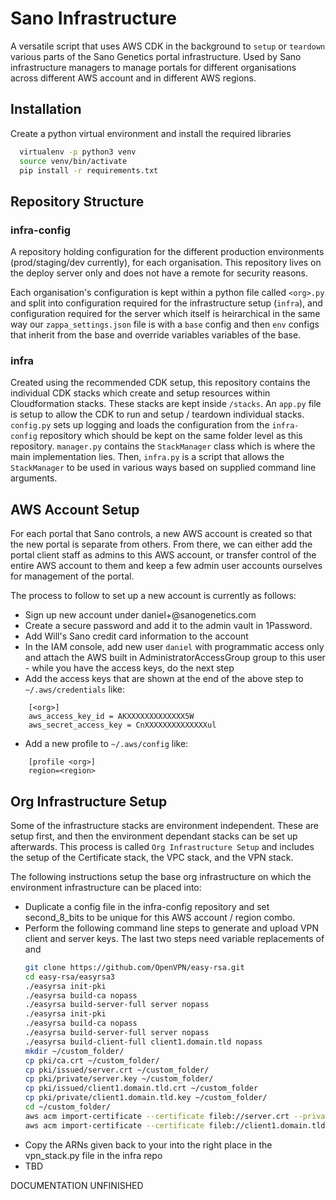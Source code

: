 # Sano Infrastructure

A versatile script that uses AWS CDK in the background to `setup` or `teardown` various parts
of the Sano Genetics portal infrastructure. Used by Sano infrastructure managers to manage portals
for different organisations across different AWS account and in different AWS regions.

## Installation

Create a python virtual environment and install the required libraries

```bash
  virtualenv -p python3 venv
  source venv/bin/activate
  pip install -r requirements.txt
```

## Repository Structure

### infra-config

A repository holding configuration for the different production environments (prod/staging/dev currently), for each organisation. This repository lives on the deploy server only and does not have a remote for security reasons.

Each organisation's configuration is kept within a python file called `<org>.py` and split into configuration required for the infrastructure setup (`infra`), and configuration required for the server which itself is heirarchical in the same way our `zappa_settings.json` file is with a `base` config and then `env` configs that inherit from the base and override variables variables of the base.

### infra

Created using the recommended CDK setup, this repository contains the individual CDK stacks which create and setup resources within Cloudformation stacks. These stacks are kept inside `/stacks`. An `app.py` file is setup to allow the CDK to run and setup / teardown individual stacks. `config.py` sets up logging and loads the configuration from the `infra-config` repository which should be kept on the same folder level as this repository. `manager.py` contains the `StackManager` class which is where the main implementation lies. Then, `infra.py` is a script that allows the `StackManager` to be used in various ways based on supplied command line arguments.

## AWS Account Setup

For each portal that Sano controls, a new AWS account is created so that the new portal is separate from others.
From there, we can either add the portal client staff as admins to this AWS account, or transfer control of the entire AWS account to them and keep a few admin user accounts ourselves for management of the portal.

The process to follow to set up a new account is currently as follows:

- Sign up new account under daniel+<org>@sanogenetics.com
- Create a secure password and add it to the admin vault in 1Password.
- Add Will's Sano credit card information to the account
- In the IAM console, add new user `daniel` with programmatic access only and attach the AWS built in AdministratorAccessGroup group to this user - while you have the access keys, do the next step
- Add the access keys that are shown at the end of the above step to `~/.aws/credentials` like:

```
    [<org>]
    aws_access_key_id = AKXXXXXXXXXXXXX5W
    aws_secret_access_key = CnXXXXXXXXXXXXXXul
```

- Add a new profile to `~/.aws/config` like:

```
    [profile <org>]
    region=<region>
```

## Org Infrastructure Setup

Some of the infrastructure stacks are environment independent. These are setup first, and then the environment
dependant stacks can be set up afterwards. This process is called `Org Infrastructure Setup` and includes the setup of the Certificate stack, the VPC stack, and the VPN stack.

The following instructions setup the base org infrastructure on which the environment infrastructure can be placed into:

- Duplicate a config file in the infra-config repository and set second_8_bits to be unique for this AWS account / region combo.
- Perform the following command line steps to generate and upload VPN client and server keys. The last two steps need variable replacements of <org> and <region>
  ```bash
  git clone https://github.com/OpenVPN/easy-rsa.git
  cd easy-rsa/easyrsa3
  ./easyrsa init-pki
  ./easyrsa build-ca nopass
  ./easyrsa build-server-full server nopass
  ./easyrsa init-pki
  ./easyrsa build-ca nopass
  ./easyrsa build-server-full server nopass
  ./easyrsa build-client-full client1.domain.tld nopass
  mkdir ~/custom_folder/
  cp pki/ca.crt ~/custom_folder/
  cp pki/issued/server.crt ~/custom_folder/
  cp pki/private/server.key ~/custom_folder/
  cp pki/issued/client1.domain.tld.crt ~/custom_folder
  cp pki/private/client1.domain.tld.key ~/custom_folder/
  cd ~/custom_folder/
  aws acm import-certificate --certificate fileb://server.crt --private-key fileb://server.key --certificate-chain fileb://ca.crt --profile <org> --region <region>
  aws acm import-certificate --certificate fileb://client1.domain.tld.crt --private-key fileb://client1.domain.tld.key --certificate-chain fileb://ca.crt --profile <org> --region <region>
  ```
- Copy the ARNs given back to your into the right place in the vpn_stack.py file in the infra repo
- TBD

DOCUMENTATION UNFINISHED
